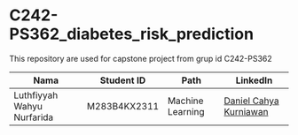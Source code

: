 # C242-PS362_diabetes_risk_prediction
This repository are used for capstone project from grup id C242-PS362 

| Nama          | Student ID | Path              | LinkedIn                                      |
|---------------|------------|-------------------|-----------------------------------------------|
| Luthfiyyah Wahyu Nurfarida      | M283B4KX2311  | Machine Learning  | [Daniel Cahya Kurniawan]() |
